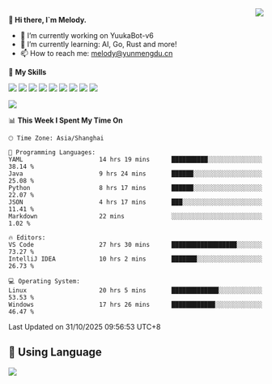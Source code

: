 <a href="#">
  <img align="right" src="https://github-readme-stats.vercel.app/api?username=melodyyuuka&count_private=true&show_icons=true" />
</a>

**👋 Hi there, I`m Melody.**

- 🔭 I’m currently working on YuukaBot-v6
- 🌱 I’m currently learning: AI, Go, Rust and more!
- 📫 How to reach me: melody@yunmengdu.cn

🌟 **My Skills** 

![](https://img.shields.io/badge/-Python-3e74a2?style=flat-square&logo=Python&logoColor=fff)
![](https://img.shields.io/badge/-Java-007396?style=flat-square&logo=OpenJDK&logoColor=fff)
![](https://img.shields.io/badge/-Node.js-339933?style=flat-square&logo=Node.js&logoColor=fff)
![](https://img.shields.io/badge/-Git-f05032?style=flat-square&logo=git&logoColor=fff)
![](https://img.shields.io/badge/-PostgreSQL-4169e1?style=flat-square&logo=PostgreSQL&logoColor=fff)
![](https://img.shields.io/badge/-Rust-000000?style=flat-square&logo=rust&logoColor=fff)
![](https://img.shields.io/badge/-VSCode-007acc?style=flat-square&logo=Visual-Studio-Code&logoColor=fff)
![](https://img.shields.io/badge/-FastAPI-009688?style=flat-square&logo=FastAPI&logoColor=fff)
![](https://img.shields.io/badge/-Linux-000000?style=flat-square&logo=Linux&logoColor=fff)


![](https://wakatime.com/badge/user/fa6dc0e2-47c5-4d2d-ae45-69fec6f2122c.svg)

<!--START_SECTION:waka-->
📊 **This Week I Spent My Time On** 

```text
🕑︎ Time Zone: Asia/Shanghai

💬 Programming Languages: 
YAML                     14 hrs 19 mins      ██████████░░░░░░░░░░░░░░░   38.14 % 
Java                     9 hrs 24 mins       ██████░░░░░░░░░░░░░░░░░░░   25.08 % 
Python                   8 hrs 17 mins       ██████░░░░░░░░░░░░░░░░░░░   22.07 % 
JSON                     4 hrs 17 mins       ███░░░░░░░░░░░░░░░░░░░░░░   11.41 % 
Markdown                 22 mins             ░░░░░░░░░░░░░░░░░░░░░░░░░    1.02 % 

🔥 Editors: 
VS Code                  27 hrs 30 mins      ██████████████████░░░░░░░   73.27 % 
IntelliJ IDEA            10 hrs 2 mins       ███████░░░░░░░░░░░░░░░░░░   26.73 % 

💻 Operating System: 
Linux                    20 hrs 5 mins       █████████████░░░░░░░░░░░░   53.53 % 
Windows                  17 hrs 26 mins      ████████████░░░░░░░░░░░░░   46.47 % 
```


 Last Updated on 31/10/2025 09:56:53 UTC+8
<!--END_SECTION:waka-->

## 🥰 **Using Language**

![](https://github-readme-stats.vercel.app/api/wakatime?username=MelodyYuyuko&layout=compact&hide_border=true)

